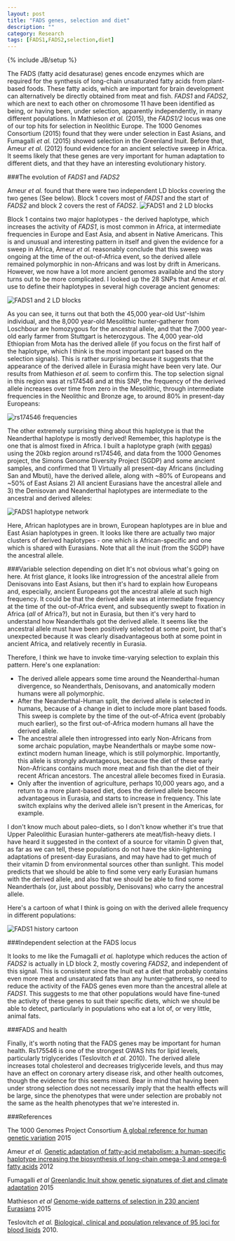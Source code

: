 ```yaml
---
layout: post
title: "FADS genes, selection and diet"
description: ""
category: Research
tags: [FADS1,FADS2,selection,diet]
---
```

{% include JB/setup %}

The FADS (fatty acid desaturase) genes encode enzymes which are required for the synthesis of long-chain unsaturated fatty acids from plant-based foods. These fatty acids, which are important for brain development can alternatively be directly obtained from meat and fish. *FADS1* and *FADS2*, which are next to each other on chromosome 11 have been identified as being, or having been, under selection, apparently independently, in many different populations. In Mathieson *et al.* (2015), the *FADS1/2* locus was one of our top hits for selection in Neolithic Europe. The 1000 Genomes Consortium (2015) found that they were under selection in East Asians, and Fumagalli *et al.* (2015) showed selection in the Greenland Inuit. Before that, Ameur *et al.* (2012) found evidence for an ancient selective sweep in Africa. It seems  likely that these genes are very important for human adaptation to different diets, and that they have an interesting evolutionary history. 

###The evolution of *FADS1* and *FADS2*

Ameur *et al.* found that there were two independent LD blocks covering the two genes (See below). Block 1 covers most of *FADS1* and the start of *FADS2* and block 2 covers the rest of *FADS2*.
![FADS1 and 2 LD blocks](/assets/images/Ameur_FADS_Frequencies.jpg)

Block 1 contains two major haplotypes - the derived haplotype, which increases the activity of *FADS1*, is most common in Africa, at intermediate frequencies in Europe and East Asia, and absent in Native Americans. This is and unusual and interesting pattern in itself and given the evidence for a sweep in Africa, Ameur *et al.* reasonably conclude that this sweep was ongoing at the time of the out-of-Africa event, so the derived allele remained polymorphic in non-Africans and was lost by drift in Americans. However, we now have a lot more ancient genomes available and the story turns out to be more complicated. I looked up the 28 SNPs that Ameur *et al.* use to define their haplotypes in several high coverage ancient genomes:
 
![FADS1 and 2 LD blocks](/assets/images/Ancient_FADS_haplotypes.png)

As you can see, it turns out that both the 45,000 year-old Ust'-Ishim individual, and the 8,000 year-old Mesolithic hunter-gatherer from Loschbour are homozygous for the ancestral allele, and that the 7,000 year-old early farmer from Stuttgart is heterozygous. The 4,000 year-old Ethiopian from Mota has the derived allele (if you focus on the first half of the haplotype, which I think is the most important part based on the selection signals). This is rather surprising because it suggests that the appearance of the derived allele in Eurasia might have been very late. Our results from Mathieson *et al.* seem to confirm this. The top selection signal in this region was at rs174546 and at this SNP, the frequency of the derived allele increases over time from zero in the Mesolithic, through intermediate frequencies in the Neolithic and Bronze age, to around 80% in present-day Europeans: 

![rs174546 frequencies](/assets/images/Mathieson_FADS_Frequencies.png)

The other extremely surprising thing about this haplotype is that the Neanderthal haplotype is mostly derived! Remember, this haplotype is the one that is almost fixed in Africa. I built a haplotype graph (with [pegas](https://cran.r-project.org/package=pegas)) using the 20kb region around rs174546, and data from the 1000 Genomes project, the Simons Genome Diversity Project (SGDP) and some ancient samples, and confirmed that 1) Virtually all present-day Africans (including San and Mbuti), have the derived allele, along with ~80% of Europeans and ~50% of East Asians 2) All ancient Eurasians have the ancestral allele and 3) the Denisovan and Neanderthal haplotypes are intermediate to the ancestral and derived alleles: 

![FADS1 haplotype network](/assets/images/FADS_hapnet.jpg)

Here, African haplotypes are in brown, European haplotypes are in blue and East Asian haplotypes in green. It looks like there are actually two major clusters of derived haplotypes - one which is African-specific and one which is shared with Eurasians. Note that all the inuit (from the SGDP) have the ancestral allele. 

###Variable selection depending on diet
It's not obvious what's going on here. At frist glance, it looks like introgression of the ancestral allele from Denisovans into East Asians, but then it's hard to explain how Europeans and, especially, ancient Europeans got the ancestral allele at such high frequency. It could be that the derived allele was at intermediate frequency at the time of the out-of-Africa event, and subsequently swept to fixation in Africa (*all* of Africa?), but not in Eurasia, but then it's very hard to understand how Neanderthals got the derived allele. It seems like the ancestral allele must have been positively selected at some point, but that's unexpected because it was clearly disadvantageous both at some point in ancient Africa, and relatively recently in Eurasia. 

Therefore, I think we have to invoke time-varying selection to explain this pattern. Here's one explanation:

- The derived allele appears some time around the Neanderthal-human divergence, so Neanderthals, Denisovans, and anatomically modern humans were all polymorphic. 
- After the Neanderthal-Human split, the derived allele is selected in humans, because of a change in diet to include more plant based foods. This sweep is complete by the time of the out-of-Africa event (probably much earlier), so the first out-of-Africa modern humans all have the derived allele. 
- The ancestral allele then introgressed into early Non-Africans from some archaic population, maybe Neanderthals or maybe some now-extinct modern human lineage, which is still polymorphic. Importantly, this allele is strongly advantageous, because the diet of these early Non-Africans contains much more meat and fish than the diet of their recent African ancestors. The ancestral allele becomes fixed in Eurasia. 
- Only after the invention of agriculture, perhaps 10,000 years ago, and a return to a more plant-based diet, does the derived allele become advantageous in Eurasia, and starts to increase in frequency. This late switch explains why the derived allele isn't present in the Americas, for example. 

I don't know much about paleo-diets, so I don't know whether it's true that Upper Paleolithic Eurasian hunter-gatherers ate meat/fish-heavy diets. I have heard it suggested in the context of a source for vitamin D given that, as far as we can tell, these populations do not have the skin-lightening adaptations of present-day Eurasians, and may have had to get much of their vitamin D from environmental sources other than sunlight. This model predicts that we should be able to find some very early Eurasian humans with the derived allele, and also that we should be able to find some Neanderthals (or, just about possibly, Denisovans) who carry the ancestral allele. 

Here's a cartoon of what I think is going on with the derived allele frequency in different populations: 

![FADS1 history cartoon](/assets/images/FADS_cartoon.jpg)

###Independent selection at the FADS locus

It looks to me like the Fumagalli *et al.* haplotype which reduces the action of *FADS2* is actually in LD block 2, mostly covering *FADS2*, and independent of this signal. This is consistent since the Inuit eat a diet that probably contains even more meat and unsaturated fats than any hunter-gatherers, so need to reduce the activity of the FADS genes even more than the ancestral allele at *FADS1*. This suggests to me that other populations would have fine-tuned the activity of these genes to suit their specific diets, which we should be able to detect, particularly in populations who eat a lot of, or very little, animal fats.

###FADS and health

Finally, it's worth noting that the FADS genes may be important for human health. Rs175546 is one of the strongest GWAS hits for lipid levels, particularly triglycerides (Teslovitch *et al.* 2010). The derived allele increases total cholesterol and decreases triglyceride levels, and thus may have an effect on coronary artery disease risk, and other health outcomes, though the evidence for this seems mixed. Bear in mind that having been under strong selection does not necessarily imply that the health effects will be large, since the phenotypes that were under selection are probably not the same as the health phenotypes that we're interested in.
 

###References

The 1000 Genomes Project Consortium [A global reference for human genetic variation](www.nature.com/articles/nature15393) 2015

Ameur *et al.* [Genetic adaptation of fatty-acid metabolism: a human-specific haplotype increasing the biosynthesis of long-chain omega-3 and omega-6 fatty acids]([http://www.ncbi.nlm.nih.gov/pubmed/22503634) 2012

Fumagalli *et al* [Greenlandic Inuit show genetic signatures of diet and
climate adaptation](http://cteg.berkeley.edu/~nielsen/wordpress/wp-content/uploads/2015/09/Science-2015-Fumagalli-1343-7.pdf) 2015

Mathieson *et al* [Genome-wide patterns of selection in 230 ancient Eurasians](http://genetics.med.harvard.edu/reich/Reich_Lab/Publications_files/2015_Nature_Mathieson_selection_concatenated.pdf) 2015

Teslovitch *et al.* [Biological, clinical and population relevance of 95 loci for blood lipids](http://www.ncbi.nlm.nih.gov/pubmed/20686565) 2010.
